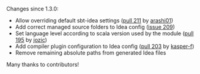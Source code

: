 
Changes since 1.3.0:

* Allow overriding default sbt-idea settings ([pull 211][1] by [arashi01][2])
* Add correct managed source folders to Idea config ([issue 209][3])
* Set language level according to scala version used by the module ([pull 195][4] by [jozic][5])
* Add compiler plugin configuration to Idea config ([pull 203][6] by [kasper-f][7])
* Remove remaining absolute paths from generated Idea files

Many thanks to contributors!

[1]: https://github.com/mpeltonen/sbt-idea/pull/211
[2]: https://github.com/arashi01
[3]: https://github.com/mpeltonen/sbt-idea/issues/209
[4]: https://github.com/mpeltonen/sbt-idea/pull/195
[5]: https://github.com/jozic
[6]: https://github.com/mpeltonen/sbt-idea/pull/203
[7]: https://github.com/kasper-f
